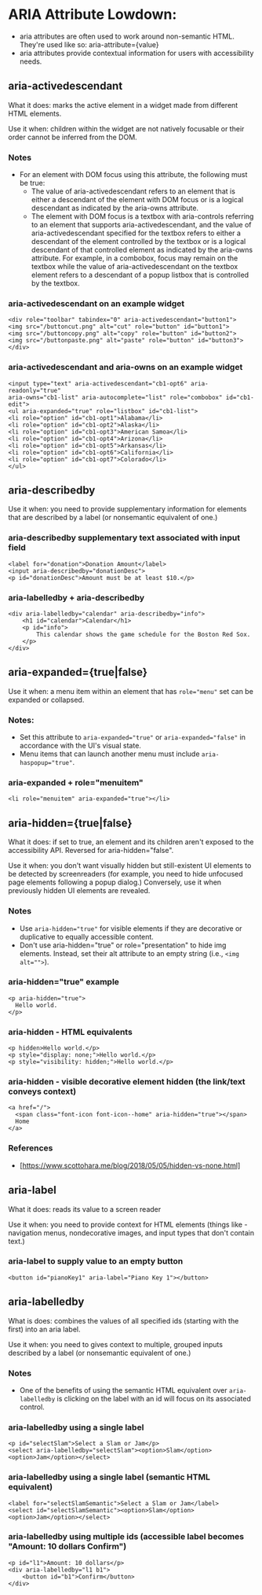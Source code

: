# ARIA Attribute Lowdown:

- aria attributes are often used to work around non-semantic HTML. They're used like so: aria-attribute={value}
- aria attributes provide contextual information for users with accessibility needs.

## aria-activedescendant

What it does: marks the active element in a widget made from different HTML elements.

Use it when: children within the widget are not natively focusable or their order cannot be inferred from the DOM.

### Notes

- For an element with DOM focus using this attribute, the following must be true: 
	- The value of aria-activedescendant refers to an element that is either a descendant of the element with DOM focus or is a logical descendant as indicated by the aria-owns attribute. 
	- The element with DOM focus is a textbox with aria-controls referring to an element that supports aria-activedescendant, and the value of aria-activedescendant specified for the textbox refers to either a descendant of the element controlled by the textbox or is a logical descendant of that controlled element as indicated by the aria-owns attribute. For example, in a combobox, focus may remain on the textbox while the value of aria-activedescendant on the textbox element refers to a descendant of a popup listbox that is controlled by the textbox.

### aria-activedescendant on an example widget

```
<div role="toolbar" tabindex="0" aria-activedescendant="button1">
<img src="/buttoncut.png" alt="cut" role="button" id="button1">
<img src="/buttoncopy.png" alt="copy" role="button" id="button2">
<img src="/buttonpaste.png" alt="paste" role="button" id="button3">
</div>
```

### aria-activedescendant and aria-owns on an example widget

```
<input type="text" aria-activedescendant="cb1-opt6" aria-readonly="true"
aria-owns="cb1-list" aria-autocomplete="list" role="combobox" id="cb1-edit">
<ul aria-expanded="true" role="listbox" id="cb1-list">
<li role="option" id="cb1-opt1">Alabama</li>
<li role="option" id="cb1-opt2">Alaska</li>
<li role="option" id="cb1-opt3">American Samoa</li>
<li role="option" id="cb1-opt4">Arizona</li>
<li role="option" id="cb1-opt5">Arkansas</li>
<li role="option" id="cb1-opt6">California</li>
<li role="option" id="cb1-opt7">Colorado</li>
</ul>
```

## aria-describedby

Use it when: you need to provide supplementary information for elements that are described by a label (or nonsemantic equivalent of one.)

### aria-describedby supplementary text associated with input field

```
<label for="donation">Donation Amount</label>
<input aria-describedby="donationDesc">
<p id="donationDesc">Amount must be at least $10.</p>
```

### aria-labelledby + aria-describedby

```
<div aria-labelledby="calendar" aria-describedby="info">
    <h1 id="calendar">Calendar</h1>
    <p id="info">
        This calendar shows the game schedule for the Boston Red Sox.
    </p>
</div>
```

## aria-expanded={true|false}

Use it when: a menu item within an element that has `role="menu"` set can be expanded or collapsed.

### Notes:

- Set this attribute to `aria-expanded="true"` or `aria-expanded="false"` in accordance with the UI's visual state.
- Menu items that can launch another menu must include `aria-haspopup="true"`.

### aria-expanded + role="menuitem"

```
<li role="menuitem" aria-expanded="true"></li>
```

## aria-hidden={true|false}

What it does: if set to true, an element and its children aren't exposed to the accessibility API. Reversed for aria-hidden="false".

Use it when: you don't want visually hidden but still-existent UI elements to be detected by screenreaders (for example, you need to hide unfocused page elements following a popup dialog.) Conversely, use it when previously hidden UI elements are revealed.

### Notes

- Use `aria-hidden="true"` for visible elements if they are decorative or duplicative to equally accessible content.
- Don't use aria-hidden="true" or role="presentation" to hide img elements. Instead, set their alt attribute to an empty string (i.e., `<img alt="">`).

### aria-hidden="true" example

```
<p aria-hidden="true">
  Hello world.
</p>
```

### aria-hidden - HTML equivalents

```
<p hidden>Hello world.</p>
<p style="display: none;">Hello world.</p>
<p style="visibility: hidden;">Hello world.</p>
```

### aria-hidden - visible decorative element hidden (the link/text conveys context)

```
<a href="/">
  <span class="font-icon font-icon--home" aria-hidden="true"></span>
  Home
</a>
```

### References

- [https://www.scottohara.me/blog/2018/05/05/hidden-vs-none.html]

## aria-label

What it does: reads its value to a screen reader

Use it when: you need to provide context for HTML elements (things like - navigation menus, nondecorative images, and input types that don't contain text.)

### aria-label to supply value to an empty button

```
<button id="pianoKey1" aria-label="Piano Key 1"></button>
```

## aria-labelledby

What is does: combines the values of all specified ids (starting with the first) into an aria label.

Use it when: you need to gives context to multiple, grouped inputs described by a label (or nonsemantic equivalent of one.)

### Notes

- One of the benefits of using the semantic HTML equivalent over `aria-labelledby` is clicking on the label with an id will focus on its associated control.

### aria-labelledby using a single label

```
<p id="selectSlam">Select a Slam or Jam</p>
<select aria-labelledby="selectSlam"><option>Slam</option><option>Jam</option></select>
```

### aria-labelledby using a single label (semantic HTML equivalent)

```
<label for="selectSlamSemantic">Select a Slam or Jam</label>
<select id="selectSlamSemantic"><option>Slam</option><option>Jam</option></select>
```

### aria-labelledby using multiple ids (accessible label becomes "Amount: 10 dollars Confirm")

```
<p id="l1">Amount: 10 dollars</p>
<div aria-labelledby="l1 b1">
	<button id="b1">Confirm</button>
</div>
```
